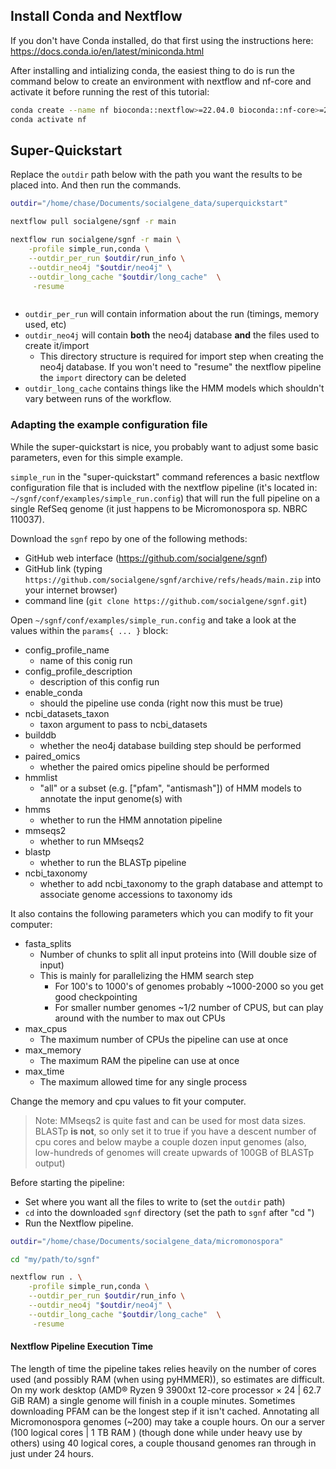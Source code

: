 ## Install Conda and Nextflow

If you don't have Conda installed, do that first using the instructions here: <https://docs.conda.io/en/latest/miniconda.html>

After installing and intializing conda, the easiest thing to do is run the command below to create an environment with nextflow and nf-core and activate it before running the rest of this tutorial:

```bash
conda create --name nf bioconda::nextflow>=22.04.0 bioconda::nf-core>=2.4.1
conda activate nf
```

## Super-Quickstart

Replace the `outdir` path below with the path you want the results to be placed into. And then run the commands.

```bash
outdir="/home/chase/Documents/socialgene_data/superquickstart"

nextflow pull socialgene/sgnf -r main

nextflow run socialgene/sgnf -r main \
    -profile simple_run,conda \
    --outdir_per_run $outdir/run_info \
    --outdir_neo4j "$outdir/neo4j" \
    --outdir_long_cache "$outdir/long_cache"  \
     -resume  
```

<div id="video" class="tabcontent" style="display:inline-block;width: 75%">
<script id="asciicast-O4eRe3YNVeRPR4ekRZMH0ry3s" src="https://asciinema.org/a/O4eRe3YNVeRPR4ekRZMH0ry3s.js" async></script>
</div>

- `outdir_per_run` will contain information about the run (timings, memory used, etc)
- `outdir_neo4j` will contain **both** the neo4j database **and** the files used to create it/import
  - This directory structure is required for import step when creating the neo4j database. If you won't need to "resume" the nextflow pipeline the `import` directory can be deleted
- `outdir_long_cache` contains things like the HMM models which shouldn't vary between runs of the workflow.

### Adapting the example configuration file

While the super-quickstart is nice, you probably want to adjust some basic parameters, even for this simple example.

`simple_run` in the "super-quickstart" command references a basic nextflow configuration file that is included with the nextflow pipeline (it's located in: `~/sgnf/conf/examples/simple_run.config`) that will run the full pipeline on a single RefSeq genome (it just happens to be Micromonospora sp. NBRC 110037).

Download the `sgnf` repo by one of the following methods:

- GitHub web interface (<https://github.com/socialgene/sgnf>)
- GitHub link (typing `https://github.com/socialgene/sgnf/archive/refs/heads/main.zip` into your internet browser)
- command line (`git clone https://github.com/socialgene/sgnf.git`)

Open `~/sgnf/conf/examples/simple_run.config` and take a look at the values within the `params{ ... }` block:

- config_profile_name
  - name of this conig run  
- config_profile_description
  - description of this config run
- enable_conda
  - should the pipeline use conda (right now this must be true)
- ncbi_datasets_taxon
  - taxon argument to pass to ncbi_datasets
- builddb
  - whether the neo4j database building step should be performed
- paired_omics
  - whether the paired omics pipeline should be performed
- hmmlist
  - "all" or a subset (e.g. ["pfam", "antismash"]) of HMM models to annotate the input genome(s) with
- hmms
  - whether to run the HMM annotation pipeline
- mmseqs2
  - whether to run MMseqs2
- blastp
  - whether to run the BLASTp pipeline
- ncbi_taxonomy
  - whether to add ncbi_taxonomy to the graph database and attempt to associate genome accessions to taxonomy ids

It also contains the following parameters which you can modify to fit your computer:

- fasta_splits
  - Number of chunks to split all input proteins into (Will double size of input)
  - This is mainly for parallelizing the HMM search step
    - For 100's to 1000's of genomes probably ~1000-2000 so you get good checkpointing
    - For smaller number genomes ~1/2 number of CPUS, but can play around with the number to max out CPUs
- max_cpus
  - The maximum number of CPUs the pipeline can use at once
- max_memory
  - The maximum RAM the pipeline can use at once
- max_time
  - The maximum allowed time for any single process

Change the memory and cpu values to fit your computer.

>Note: MMseqs2 is quite fast and can be used for most data sizes. BLASTp **is not**, so only set it to true if you have a descent number of cpu cores and below maybe a couple dozen input genomes (also, low-hundreds of genomes will create upwards of 100GB of BLASTp output)

Before starting the pipeline:

- Set where you want all the files to write to (set the `outdir` path)
- `cd` into the downloaded `sgnf` directory (set the path to `sgnf` after "cd ")
- Run the Nextflow pipeline.

```bash
outdir="/home/chase/Documents/socialgene_data/micromonospora"

cd "my/path/to/sgnf"

nextflow run . \
    -profile simple_run,conda \
    --outdir_per_run $outdir/run_info \
    --outdir_neo4j "$outdir/neo4j" \
    --outdir_long_cache "$outdir/long_cache"  \
     -resume  
```

#### Nextflow Pipeline Execution Time

The length of time the pipeline takes relies heavily on the number of cores used (and possibly RAM (when using pyHMMER)), so estimates are difficult. On my work desktop (AMD® Ryzen 9 3900xt 12-core processor × 24 | 62.7 GiB RAM) a single genome will finish in a couple minutes. Sometimes downloading PFAM can be the longest step if it isn't cached.
Annotating all Micromonospora genomes (~200) may take a couple hours. On our a server (100 logical cores | 1 TB RAM ) (though done while under heavy use by others) using 40 logical cores, a couple thousand genomes ran through in just under 24 hours.
